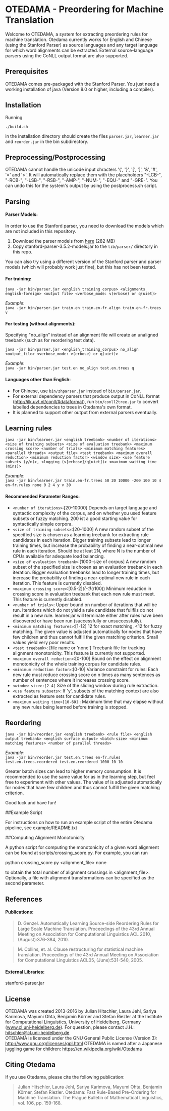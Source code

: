 # OTEDAMA - Preordering for Machine Translation

Welcome to OTEDAMA, a system for extracting preordering rules for machine translation. Otedama currently works for English and Chinese (using the Stanford Parser) as source languages and any target language for which word alignments can be extracted. External source-language parsers using the CoNLL output format are also supported. 

## Prerequisites 

OTEDAMA comes pre-packaged with the Stanford Parser. You just need a working installation of java (Version 8.0 or higher, including a compiler).

## Installation

Running

`./build.sh`

in the installation directory should create the files `parser.jar`, `learner.jar` and `reorder.jar` in the bin subdirectory.

## Preprocessing/Postprocessing

OTEDAMA cannot handle the unicode input chracters '{', '}', '[', ']', '&', '#', '=' and '>'. It will automatically replace them with the placeholders "-LCB-", "-RCB-", "-LSB-", "-RSB-", "-AMP-", "-NUM-", "-EQU-" and "-GRE-". You can undo this for the system's output by using the postprocess.sh script.

## Parsing

#### Parser Models:  
In order to use the Stanford parser, you need to download the models which are not included in this repository. 

1. Download the parser models from [here](http://www.cl.uni-heidelberg.de/statnlpgroup/otedama/stanford-parser-3.5.2-models.jar) (282 MB)
2. Copy stanford-parser-3.5.2-models.jar to the `lib/parser/` directory in this repo. 

You can also try using a different version of the Stanford parser and parser models (which will probably work just fine), but this has not been tested.

#### For training:

````
java -jar bin/parser.jar <english training corpus> <alignments english-foreign> <output file> <verbose_mode: v(erbose) or q(uiet)>
````

_Example_:  
`java -jar bin/parser.jar train.en train.en-fr.align train.en-fr.trees v` 
 
#### For testing (without alignments):  

Specifying "no_align" instead of an alignment file will create an unaligned treebank (such as for reordering test data).  
````
java -jar bin/parser.jar <english_training_corpus> no_align <output_file> <verbose_mode: v(erbose) or q(uiet)>
````
_Example_:  
`java -jar bin/parser.jar test.en no_align test.en.trees q`

#### Languages other than English:

* For Chinese, use `bin/zhparser.jar` instead of `bin/parser.jar`.
* For external dependency parsers that produce output in CoNLL format (http://ilk.uvt.nl/conll/#dataformat),  run `bin/conll2tree.jar` to convert labelled dependencies to trees in Otedama's own format.   
* It is planned to support other output from external parsers eventually.  


## Learning rules

````
java -jar bin/learner.jar <english treebank> <number of iterations> <size of training subsets> <size of evaluation treebank> <maximum crossing score> <number of trials> <minimum matching features> <parallel threads> <output file> <test treebank> <maximum overall reduction> <minimum reduction factor> <window size> <use feature subsets (y/n)>, <logging (v[erbose]/q[uiet])> <maximum waiting time (mins)>

````
_Example_:  
`java -jar bin/learner.jar train.en-fr.trees 50 20 10000 -200 100 10 4 en-fr.rules none 0 2 4 y v 30`

#### Recommended Parameter Ranges:

* `<number of iterations>`:[20-10000] Depends on target language and syntactic complexity of the corpus, and on whether you used feature subsets or fuzzy matching. 200 ist a good starting value for syntactically simple corpora. 
* `<size of training subsets>`:[20-1000]  A new random subset of the specified size is chosen as a learning treebank for extracting rule candidates in each iteration. Bigger training subsets lead to longer training times, but increase the probability of finding a near-optimal new rule in each iteration. Should be at leat 2N, where N is the number of CPUs available for adequate load balancing. 
* `<size of evaluation treebank>`:[1000-size of corpus] A new random subset of the specified size is chosen as an evaluation treebank in each iteration. Bigger evaluation treebanks lead to longer training times, but increase the probability of finding a near-optimal new rule in each iteration. This feature is currently disabled.
* `<maximum crossing score>`:[0.5-2]*((-1)*(<size of evaluation treebank>/100)) Minimum reduction in crossing score in evaluation treebank that each new rule must meet. This feature is currently disabled.
* `<number of trials>`: Upper bound on number of iterations that will be run. Iterations which do not yield a rule candidate that fullfils <maximum crossing score> do not result in a new rule. learner.jar will terminate either after <number of rules to be learned> rules have been discovered or <number of trials> have been run (successfully or unsuccessfully).
* `<minimum matching features>`:[1-12] 12 for exact matching, <12 for fuzzy matching. The given value is adjusted automatically for nodes that have few children and thus cannot fulfill the given matching criterion. Small values yield very poor results. 
* `<test treebank>`: [file name or 'none'] Treebank file for tracking alignment monotonicity. This feature is currently not supported.
* `<maximum overall reduction>`:[0-100] Bound on the effect on alignment monotonicity of the whole training corpus for candidate rules.
* `<minimum reduction factor>`:[0-10] Variance constraint for rules: Each new rule must reduce crossing score on n times as many sentences as number of sentences where it increases crossing score.
* `<window size>:[2-4]` Size of the sliding window during rule extraction.
* `<use feature subsets>`: If 'y', subsets of the matching context are also extracted as feature sets for candidate rules. 
* `<maximum waiting time>[10-60]` : Maximum time that may elapse without any new rules being learned before training is stopped. 



## Reordering

````
java -jar bin/reorder.jar <english treebank> <rule file> <english output treebank> <english surface output> <batch-size> <minimum matching features> <number of parallel threads>
````

_Example_:  
`java -jar bin/reorder.jar test.en.trees en-fr.rules test.en.trees.reordered test.en.reordered 1000 10 10`

Greater batch sizes can lead to higher memory consumption. It is recommended to use the same value for <minimum matching features> as in the learning step, but feel free to experiment with other values. The value of <minimum matching features> is adjusted automatically for nodes that have few children and thus cannot fulfill the given matching criterion.

Good luck and have fun!

##Example Script

For instructions on how to run an example script of the entire Otedama pipeline, see example/README.txt

##Computing Alignment Monotonicity

A python script for computing the monotonicity of a given word alignment can be found at scripts/crossing_score.py. For example, you can run

python crossing_score.py <alignment_file> none

to obtain the total number of alignment crossings in <alignment_file>. Optionally, a file with alignment transformations can be specified as the second parameter.

## References

#### Publications:

> D. Genzel. Automatically Learning Source-side Reordering Rules for Large Scale Machine Translation. Proceedings of the 43rd Annual Meeting on Association for Computational Linguistics ACL 2010, (August):376-384, 2010.

> M. Collins, et. al. Clause restructuring for statistical machine translation. Proceedings of the 43rd Annual Meeting on Association for Computational Linguistics ACL05, (June):531-540, 2005.

#### External Libraries:

stanford-parser.jar

## License

OTEDAMA was created 2013-2016 by Julian Hitschler, Laura Jehl, Sariya Karimova, Mayumi Ohta, Benjamin Körner and Stefan Riezler at the Institute for Computational Linguistics, University of Heidelberg, Germany (www.cl.uni-heidelberg.de). For question, please contact J.H.: hitschler@cl.uni-heidelberg.de  
OTEDAMA is licensed under the GNU General Public License (Version 3): http://www.gnu.org/licenses/gpl.html
OTEDAMA is named after a Japanese juggling game for children: https://en.wikipedia.org/wiki/Otedama

## Citing Otedama

If you use Otedama, please cite the following publication:

> Julian Hitschler, Laura Jehl, Sariya Karimova, Mayumi Ohta, Benjamin Körner, Stefan Riezler. Otedama: Fast Rule-Based Pre-Ordering for Machine Translation.  The Prague Bulletin of Mathematical Linguistics, vol. 106, pp. 159-168.